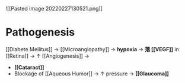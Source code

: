 ![[Pasted image 20220227130521.png]]

# Pathogenesis
[[Diabete Mellitus]] → [[Microangiopathy]] → **hypoxia** → **落 [[VEGF]]** in [[Retina]] → ↑ [[Angiogenesis]] →
- **[[Cataract]]**
- Blockage of [[Aqueous Humor]] → ↑ pressure → **[[Glaucoma]]**